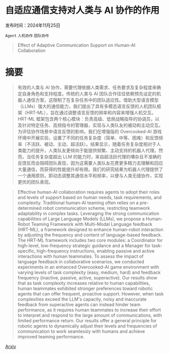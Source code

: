 # 自适应通信支持对人类与 AI 协作的作用

发布时间：2024年11月25日

`Agent` `人机协作` `团队协作`

> Effect of Adaptive Communication Support on Human-AI Collaboration

# 摘要

> 有效的人类与 AI 协作，需要代理依据人类需求、任务要求及复杂程度来确定自身角色和支持程度。传统的人类与 AI 团队合作往往依赖预先设定的机器人通信方案，这限制了在复杂任务中的团队适应性。借助大型语言模型（LLMs）强大的通信能力，我们提出了具有多模态语言反馈的人机团队框架（HRT-ML），旨在通过调整语言反馈的频率和内容来增强人机交互。HRT-ML 框架包含两个核心模块：负责高级、低频战略指导的协调员，以及针对特定任务、高频指令的管理器，实现与人类队友的被动和主动交互。为评估协作场景中语言反馈的影响，我们在增强版的 Overcooked-AI 游戏环境中开展实验，设置了不同的任务复杂度（简单、中等、困难）和反馈频率（不活跃、被动、主动、超活跃）。结果显示，随着任务复杂度相对于人类能力的提升，人类队友更倾向于能提供频繁、主动支持的机器人代理。然而，当任务复杂度超出 LLM 的能力时，来自超活跃代理的嘈杂且不准确的反馈反而会阻碍团队表现，因为这需要人类队友花费更多精力去理解和回应大量通信，而获得的性能提升却有限。我们的研究结果为机器人代理提供了一个通用原则，即动态调整其通信水平和频率，以便与人类无缝协作，实现更优的团队表现。

> Effective human-AI collaboration requires agents to adopt their roles and levels of support based on human needs, task requirements, and complexity. Traditional human-AI teaming often relies on a pre-determined robot communication scheme, restricting teamwork adaptability in complex tasks. Leveraging the strong communication capabilities of Large Language Models (LLMs), we propose a Human-Robot Teaming Framework with Multi-Modal Language feedback (HRT-ML), a framework designed to enhance human-robot interaction by adjusting the frequency and content of language-based feedback. The HRT-ML framework includes two core modules: a Coordinator for high-level, low-frequency strategic guidance and a Manager for task-specific, high-frequency instructions, enabling passive and active interactions with human teammates. To assess the impact of language feedback in collaborative scenarios, we conducted experiments in an enhanced Overcooked-AI game environment with varying levels of task complexity (easy, medium, hard) and feedback frequency (inactive, passive, active, superactive). Our results show that as task complexity increases relative to human capabilities, human teammates exhibited stronger preferences toward robotic agents that can offer frequent, proactive support. However, when task complexities exceed the LLM's capacity, noisy and inaccurate feedback from superactive agents can instead hinder team performance, as it requires human teammates to increase their effort to interpret and respond to the large amount of communications, with limited performance return. Our results offer a general principle for robotic agents to dynamically adjust their levels and frequencies of communication to work seamlessly with humans and achieve improved teaming performance.

[Arxiv](https://arxiv.org/abs/2412.06808)